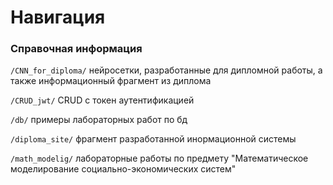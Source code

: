# Навигация


### Справочная информация  
 
`/CNN_for_diploma/` нейросетки, разработанные для дипломной работы, а также информационный фрагмент из диплома  

`/CRUD_jwt/` CRUD с токен аутентификацией  

`/db/` примеры лабораторных работ по бд  

`/diploma_site/` фрагмент разработанной инормационной системы  

`/math_modelig/` лабораторные работы по предмету "Математическое моделирование социально-экономических систем"

